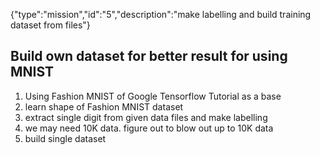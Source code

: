 {"type":"mission","id":"5","description":"make labelling and build training dataset from files"}
## Build own dataset for better result for using MNIST

1. Using Fashion MNIST of Google Tensorflow Tutorial as a base
2. learn shape of Fashion MNIST dataset
3. extract single digit from given data files and make labelling
4. we may need 10K data. figure out to blow out up to 10K data
5. build single dataset 

